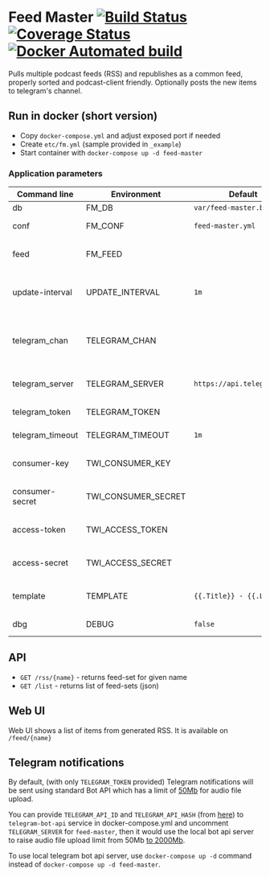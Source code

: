 # Feed Master [![Build Status](https://github.com/umputun/feed-master/workflows/build/badge.svg)](https://github.com/umputun/feed-master/actions) [![Coverage Status](https://coveralls.io/repos/github/umputun/feed-master/badge.svg?branch=master)](https://coveralls.io/github/umputun/feed-master?branch=master) [![Docker Automated build](https://img.shields.io/docker/automated/umputun/feed-master)](https://hub.docker.com/r/umputun/feed-master)

Pulls multiple podcast feeds (RSS) and republishes as a common feed, properly sorted and podcast-client friendly. Optionally posts the new items to telegram's channel.

## Run in docker (short version)

- Copy `docker-compose.yml` and adjust exposed port if needed
- Create `etc/fm.yml` (sample provided in `_example`)
- Start container with `docker-compose up -d feed-master`

### Application parameters

| Command line     | Environment       | Default               | Description                         |
| -----------------| ------------------| ----------------------| ----------------------------------- |
| db               | FM_DB             | `var/feed-master.bdb` | bolt db file                        |
| conf             | FM_CONF           | `feed-master.yml`     | config file (yml)                   |
| feed             | FM_FEED           |                 | single feed, overrides config             |
| update-interval  | UPDATE_INTERVAL   | `1m`            | update interval, overrides config         |
| telegram_chan    | TELEGRAM_CHAN     |                 | single telegram channel, overrides config |
| telegram_server  | TELEGRAM_SERVER   | `https://api.telegram.org` | telegram bot api server        |
| telegram_token   | TELEGRAM_TOKEN    |                 | telegram token           |
| telegram_timeout | TELEGRAM_TIMEOUT  | `1m`            | telegram timeout         |
| consumer-key     | TWI_CONSUMER_KEY  |                 | twitter consumer key     |
| consumer-secret  | TWI_CONSUMER_SECRET |               | twitter consumer secret  |
| access-token     | TWI_ACCESS_TOKEN  |                 | twitter access token     |
| access-secret    | TWI_ACCESS_SECRET |                 | twitter access secret    |
| template         | TEMPLATE | `{{.Title}} - {{.Link}}` | twitter message template |
| dbg              | DEBUG             | `false`         | debug mode               |

## API

- `GET /rss/{name}` - returns feed-set for given name
- `GET /list` - returns list of feed-sets (json)

## Web UI

Web UI shows a list of items from generated RSS. It is available on `/feed/{name}`

## Telegram notifications

By default, (with only `TELEGRAM_TOKEN` provided) Telegram notifications will be sent using standard Bot API which has a limit of [50Mb](https://core.telegram.org/bots/api#sending-files) for audio file upload.

You can provide `TELEGRAM_API_ID` and `TELEGRAM_API_HASH` (from [here](https://my.telegram.org/apps)) to `telegram-bot-api` service in docker-compose.yml and uncomment `TELEGRAM_SERVER` for `feed-master`, then it would use the local bot api server to raise audio file upload limit from 50Mb [to 2000Mb](https://core.telegram.org/bots/api#using-a-local-bot-api-server).

To use local telegram bot api server, use `docker-compose up -d` command instead of `docker-compose up -d feed-master`.
